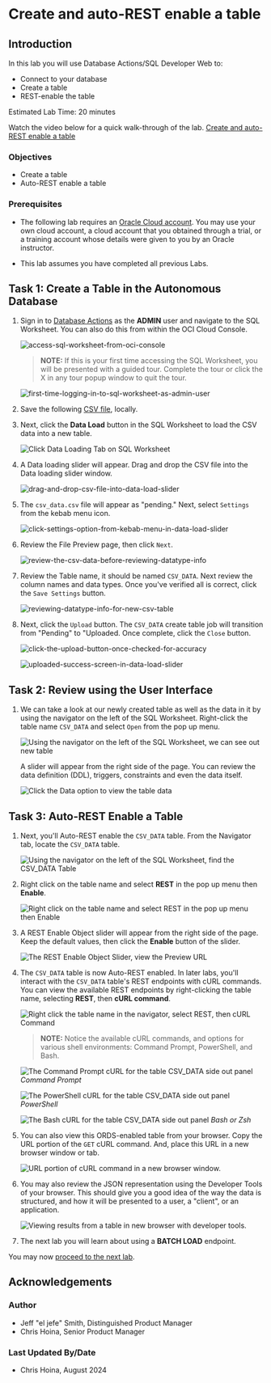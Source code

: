# Create and auto-REST enable a table
<!-- WMSID 4602 -->
## Introduction

In this lab you will use Database Actions/SQL Developer Web to:

- Connect to your database
- Create a table
- REST-enable the table

Estimated Lab Time: 20 minutes

Watch the video below for a quick walk-through of the lab.
[Create and auto-REST enable a table](videohub:1_7agj8yum)

### Objectives

- Create a table
- Auto-REST enable a table

### Prerequisites

- The following lab requires an [Oracle Cloud account](https://www.oracle.com/cloud/free/). You may use your own cloud account, a cloud account that you obtained through a trial, or a training account whose details were given to you by an Oracle instructor.

- This lab assumes you have completed all previous Labs.

## Task 1: Create a Table in the Autonomous Database

1. Sign in to [Database Actions](https://oracle-livelabs.github.io/common/labs/sqldevweb-login/sqldevweb-login.md) as the **ADMIN** user and navigate to the SQL Worksheet. You can also do this from within the OCI Cloud Console.

    ![access-sql-worksheet-from-oci-console](images/access-sql-worksheet-from-oci-console.png " ")

    > **NOTE:** If this is your first time accessing the SQL Worksheet, you will be
    > presented with a guided tour. Complete the tour or click the X in any
    > tour popup window to quit the tour.

     ![first-time-logging-in-to-sql-worksheet-as-admin-user](images/first-time-logging-in-to-sql-worksheet-as-admin-user.png " ")

2. Save the following [CSV file](https://c4u04.objectstorage.us-ashburn-1.oci.customer-oci.com/p/EcTjWk2IuZPZeNnD_fYMcgUhdNDIDA6rt9gaFj_WZMiL7VvxPBNMY60837hu5hga/n/c4u04/b/livelabsfiles/o/developer-library/csv_data.csv), locally.

3. Next, click the **Data Load** button in the SQL Worksheet to load the CSV data into a new table.

    ![Click Data Loading Tab on SQL Worksheet](images/click-data-load-button-to-load-new-table.png " ")

4. A Data loading slider will appear. Drag and drop the CSV file into the Data loading slider window.

    ![drag-and-drop-csv-file-into-data-load-slider](images/drag-and-drop-csv-file-into-data-load-slider.png " " )

5. The `csv_data.csv` file will appear as "pending." Next, select `Settings` from the kebab menu icon.

    ![click-settings-option-from-kebab-menu-in-data-load-slider](./images/click-settings-option-from-kebab-menu-in-data-load-slider.png " ")

6. Review the File Preview page, then click `Next`.

    ![review-the-csv-data-before-reviewing-datatype-info](./images/review-the-csv-data-before-reviewing-datatype-info.png " ")

7. Review the Table name, it should be named `CSV_DATA`. Next review the column names and data types. Once you've verified all is correct, click the `Save Settings` button.

    ![reviewing-datatype-info-for-new-csv-table](./images/reviewing-datatype-info-for-new-csv-table.png " ")

8. Next, click the `Upload` button. The `CSV_DATA` create table job will transition from "Pending" to "Uploaded. Once complete, click the `Close` button.

    ![click-the-upload-button-once-checked-for-accuracy](./images/click-the-upload-button-once-checked-for-accuracy.png " ")

    ![uploaded-success-screen-in-data-load-slider](./images/uploaded-success-screen-in-data-load-slider.png " ")

## Task 2: Review using the User Interface

1. We can take a look at our newly created table as well as the data in it by using the navigator on the left of the SQL Worksheet. Right-click the table name `CSV_DATA` and select `Open` from the pop up menu.

    ![Using the navigator on the left of the SQL Worksheet, we can see out new table](./images/navigating-reviewing-new-table.png)

    A slider will appear from the right side of the page. You can review the data definition (DDL), triggers, constraints and even the data itself.

    ![Click the Data option to view the table data](./images/table-options-slider.png)

## Task 3: Auto-REST Enable a Table

1. Next, you'll Auto-REST enable the `CSV_DATA` table. From the Navigator tab, locate the `CSV_DATA` table.

    ![Using the navigator on the left of the SQL Worksheet, find the CSV_DATA Table](./images/using-navigator-to-find-table.png)

2. Right click on the table name and select **REST** in the pop up menu then **Enable**.

    ![Right click on the table name and select REST in the pop up menu then Enable](./images/rest-enabling-table.png)

3. A REST Enable Object slider will appear from the right side of the page. Keep the default values, then click the **Enable** button of the slider.

    ![The REST Enable Object Slider, view the Preview URL](./images/rest-enable-slider-context.png)

4. The `CSV_DATA` table is now Auto-REST enabled. In later labs, you'll interact with the `CSV_DATA` table's REST endpoints with cURL commands. You can view the available REST endpoints by right-clicking the table name, selecting **REST**, then **cURL command**.

    ![Right click the table name in the navigator, select REST, then cURL Command](./images/retrieve-curl-command-for-object.png)

    > **NOTE:** Notice the available cURL commands, and options for various shell
    > environments: Command Prompt, PowerShell, and Bash.

      ![The Command Prompt cURL for the table CSV_DATA side out panel](./images/command-prompt-curl-command.png)
      *Command Prompt*

      ![The PowerShell cURL for the table CSV_DATA side out panel](./images/powershell-curl-command.png)
      *PowerShell*

      ![The Bash cURL for the table CSV_DATA side out panel](./images/bash-curl-command.png)
      *Bash or Zsh*

5. You can also view this ORDS-enabled table from your browser. Copy the URL portion of the `GET` cURL command. And, place this URL in a new browser window or tab.

   ![URL portion of cURL command in a new browser window.](images/curl-in-new-browser-tab-or-window.png)

6. You may also review the JSON representation using the Developer Tools of your browser. This should give you a good idea of the way the data is structured, and how it will be presented to a user, a "client", or an application.

   ![Viewing results from a table in new browser with developer tools.](images/viewing-results-from-table-in-browser-and-dev-tools.png)

7. The next lab you will learn about using a **BATCH LOAD** endpoint.

You may now [proceed to the next lab](#next).

## Acknowledgements

### Author

- Jeff "el jefe" Smith, Distinguished Product Manager
- Chris Hoina, Senior Product Manager

### Last Updated By/Date

- Chris Hoina, August 2024
